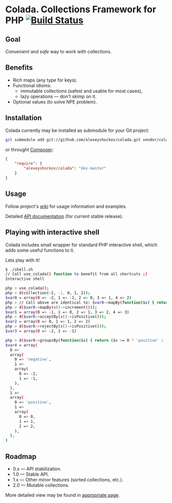 # Colada. Collections Framework for PHP [![Build Status](https://secure.travis-ci.org/alexeyshockov/colada.png)](http://travis-ci.org/alexeyshockov/colada)

## Goal

_Convenient_ and _safe_ way to work with collections.

## Benefits

* Rich maps (any type for keys).
* Functional idioms:
    * immutable collections (safest and usable for most cases),
    * lazy operations — don't skimp on it.
* Optional values (to solve NPE problem).

## Installation

Colada currently may be installed as submodule for your Git project:

``` bash
git submodule add git://github.com/alexeyshockov/colada.git vendor/colada
```

or throught [Composer](https://github.com/composer/composer):

``` json
{
    "require": {
        "alexeyshockov/colada": "dev-master"
    }
}
```

## Usage

Follow project's [wiki](https://github.com/alexeyshockov/colada/wiki) for usage information and examples.

Detailed [API documentation](http://alexeyshockov.github.com/colada/api/) (for current stable release).

## Playing with interactive shell

Colada includes small wrapper for standard PHP interactive shell, which adds some useful functions to it.

Lets play with it!

``` bash
$ ./shell.sh
// Call use_colada() function to benefit from all shortcuts ;)
Interactive shell

php > use_colada();
php > d(collection(-2, -1, 0, 1, 2));
$var0 = array(0 => -2, 1 => -1, 2 => 0, 3 => 1, 4 => 2)
php > // Call above are identical to: $var0->mapBy(function($x) { return $x + 1; });
php > d($var0->mapBy(x()->increment()));
$var1 = array(0 => -1, 1 => 0, 2 => 1, 3 => 2, 4 => 3)
php > d($var0->acceptBy(x()->isPositive()));
$var2 = array(0 => 0, 1 => 1, 2 => 2)
php > d($var0->rejectBy(x()->isPositive()));
$var3 = array(0 => -2, 1 => -1)

php > d($var0->groupsBy(function($x) { return ($x >= 0 ? 'positive' : 'negative'); }));
$var4 = array(
  0 =>
  array(
    0 => 'negative',
    1 =>
    array(
      0 => -2,
      1 => -1,
    ),
  ),
  1 =>
  array(
    0 => 'positive',
    1 =>
    array(
      0 => 0,
      1 => 1,
      2 => 2,
    ),
  ),
)
```

## Roadmap

* 0.x — API stabilization.
* 1.0 — Stable API.
* 1.x — Other minor features (sorted collections, etc.).
* 2.0 — Mutable collections.

More detailed view may be found in [appropriate page](https://github.com/alexeyshockov/colada/issues/milestones).
